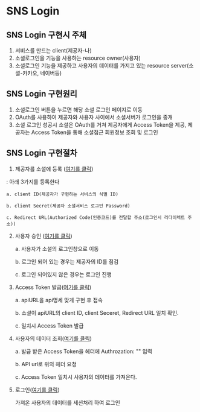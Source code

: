 # SNS Login

## SNS Login 구현시 주체
1. 서비스를 만드는 client(제공자-나)
2. 소셜로그인을 기능을 사용하는 resource owner(사용자)
3. 소셜로그인 기능을 제공하고 사용자의 데이터를 가지고 있는 resource server(소셜-카카오, 네이버등)

## SNS Login 구현원리
1. 소셜로그인 버튼을 누르면 해당 소셜 로그인 페이지로 이동
2. OAuth를 사용하여 제공자와 사용자 사이에서 소셜서버가 로그인을 중개
3. 소셜 로그인 성공시 소셜은 OAuth를 거쳐 제공자에게 Access Token을 제공, 제공자는 Access Token을 통해 소셜접근 회원정보 조회 및 로그인

## SNS Login 구현절차
1. 제공자를 소셜에 등록 ([여기를 클릭](https://github.com/leeyh77777/NaverLogin_PHP/blob/main/class/NaverLogin.php#L7))

: 아래 3가지를 등록한다

	a. client ID(제공자가 구현하는 서비스의 식별 ID)

	b. client Secret(제공자 소셜서비스 로그인 Password)

	c. Redirect URL(Authorized Code(인증코드)를 전달할 주소(로그인시 리다이렉트 주소))

2. 사용자 승인 ([여기를 클릭](https://github.com/leeyh77777/NaverLogin_PHP/blob/main/member/login.php#L6))

	a. 사용자가 소셜의 로그인창으로 이동

	b. 로그인 되어 있는 경우는 제공자의 ID를 점검

	c. 로그인 되어있지 않은 경우는 로그인 진행
	
3. Access Token 발급([여기를 클릭](https://github.com/leeyh77777/NaverLogin_PHP/blob/main/class/NaverLogin.php#L44))

	a. apiURL을 api명세 맞게 구현 후 접속

	b. 소셜이 apiURL의 client ID, client Seceret, Redirect	URL 일치 확인.

	c. 일치시 Access Token 발급
	
4. 사용자의 데이터 조회([여기를 클릭](https://github.com/leeyh77777/NaverLogin_PHP/blob/main/class/NaverLogin.php#L78))

	a. 발급 받은 Access Token을 헤더에 Authrozation: "" 입력

	b. API url로 위의 헤더 요청

	c. Access Token 일치시 사용자의 데이터를 가져온다.

5. 로그인([여기를 클릭](https://github.com/leeyh77777/NaverLogin_PHP/blob/main/class/NaverLogin.php#L141))

	가져온 사용자의 데이터를 세션처리 하여 로그인
